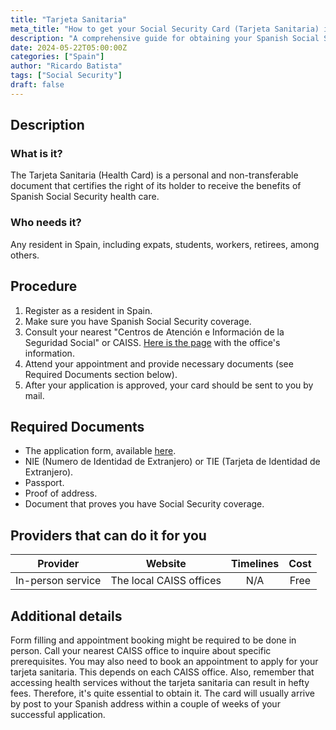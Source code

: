 ```yaml
---
title: "Tarjeta Sanitaria"
meta_title: "How to get your Social Security Card (Tarjeta Sanitaria) in Spain"
description: "A comprehensive guide for obtaining your Spanish Social Security Card called 'Tarjeta Sanitaria'."
date: 2024-05-22T05:00:00Z
categories: ["Spain"]
author: "Ricardo Batista"
tags: ["Social Security"]
draft: false
---
```


## Description

### What is it?

The Tarjeta Sanitaria (Health Card) is a personal and non-transferable document that certifies the right of its holder to receive the benefits of Spanish Social Security health care.

### Who needs it?

Any resident in Spain, including expats, students, workers, retirees, among others.

## Procedure

1. Register as a resident in Spain.
2. Make sure you have Spanish Social Security coverage.
3. Consult your nearest "Centros de Atención e Información de la Seguridad Social" or CAISS. [Here is the page](http://www.seg-social.es/wps/portal/wss/internet/InformacionUtil/44516/44518) with the office's information.
4. Attend your appointment and provide necessary documents (see Required Documents section below).
5. After your application is approved, your card should be sent to you by mail.

## Required Documents

- The application form, available [here](http://www.seg-social.es/wps/portal/wss/internet/Trabajadores/Afiliacion/10535/13450).
- NIE (Numero de Identidad de Extranjero) or TIE (Tarjeta de Identidad de Extranjero).
- Passport.
- Proof of address.
- Document that proves you have Social Security coverage.

## Providers that can do it for you

| Provider          | Website                 | Timelines | Cost |
| ----------------- | ----------------------- | :-------: | :--: |
| In-person service | The local CAISS offices |    N/A    | Free |

## Additional details

Form filling and appointment booking might be required to be done in person. Call your nearest CAISS office to inquire about specific prerequisites. You may also need to book an appointment to apply for your tarjeta sanitaria. This depends on each CAISS office. Also, remember that accessing health services without the tarjeta sanitaria can result in hefty fees. Therefore, it's quite essential to obtain it. The card will usually arrive by post to your Spanish address within a couple of weeks of your successful application.
